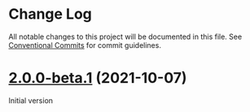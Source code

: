 # Change Log

All notable changes to this project will be documented in this file.
See [Conventional Commits](https://conventionalcommits.org) for commit guidelines.

# [2.0.0-beta.1](https://github.com/ueberdosis/tiptap/compare/@tiptap/extension-line-height@2.0.0-beta.1...@tiptap/extension-line-height@2.0.0-beta.1) (2021-10-07)

Initial version
